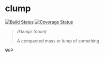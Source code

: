 # clump
[![Build Status](https://travis-ci.org/danjam/clump.svg?branch=master)](https://travis-ci.org/danjam/clump) [![Coverage Status](https://coveralls.io/repos/github/danjam/clump/badge.svg?branch=master)](https://coveralls.io/github/danjam/clump?branch=master)

> */klʌmp/ (noun)*
> 
> A compacted mass or lump of something.

WIP
